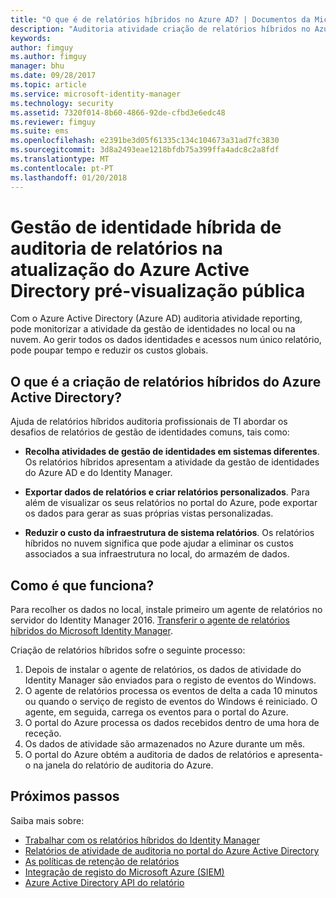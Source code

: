```yaml
---
title: "O que é de relatórios híbridos no Azure AD? | Documentos da Microsoft"
description: "Auditoria atividade criação de relatórios híbridos no Azure Active Directory permite-lhe ver eventos auditados na nuvem e no local."
keywords: 
author: fimguy
ms.author: fimguy
manager: bhu
ms.date: 09/28/2017
ms.topic: article
ms.service: microsoft-identity-manager
ms.technology: security
ms.assetid: 7320f014-8b60-4866-92de-cfbd3e6edc48
ms.reviewer: fimguy
ms.suite: ems
ms.openlocfilehash: e2391be3d05f61335c134c104673a31ad7fc3830
ms.sourcegitcommit: 3d8a2493eae1218bfdb75a399ffa4adc8c2a8fdf
ms.translationtype: MT
ms.contentlocale: pt-PT
ms.lasthandoff: 01/20/2018
---
```

# <a name="hybrid-identity-management-audit-reporting-in-azure-active-directory-public-preview-refresh"></a>Gestão de identidade híbrida de auditoria de relatórios na atualização do Azure Active Directory pré-visualização pública
Com o Azure Active Directory (Azure AD) auditoria atividade reporting, pode monitorizar a atividade da gestão de identidades no local ou na nuvem. Ao gerir todos os dados identidades e acessos num único relatório, pode poupar tempo e reduzir os custos globais.

## <a name="what-is-azure-active-directory-hybrid-reporting"></a>O que é a criação de relatórios híbridos do Azure Active Directory?
Ajuda de relatórios híbridos auditoria profissionais de TI abordar os desafios de relatórios de gestão de identidades comuns, tais como:

* **Recolha atividades de gestão de identidades em sistemas diferentes**. Os relatórios híbridos apresentam a atividade da gestão de identidades do Azure AD e do Identity Manager.

* **Exportar dados de relatórios e criar relatórios personalizados**. Para além de visualizar os seus relatórios no portal do Azure, pode exportar os dados para gerar as suas próprias vistas personalizadas.

* **Reduzir o custo da infraestrutura de sistema relatórios**. Os relatórios híbridos no nuvem significa que pode ajudar a eliminar os custos associados a sua infraestrutura no local, do armazém de dados.

## <a name="how-does-it-work"></a>Como é que funciona?

Para recolher os dados no local, instale primeiro um agente de relatórios no servidor do Identity Manager 2016. [Transferir o agente de relatórios híbridos do Microsoft Identity Manager](https://www.microsoft.com/download/details.aspx?id=55112).

Criação de relatórios híbridos sofre o seguinte processo:
1. Depois de instalar o agente de relatórios, os dados de atividade do Identity Manager são enviados para o registo de eventos do Windows.
2. O agente de relatórios processa os eventos de delta a cada 10 minutos ou quando o serviço de registo de eventos do Windows é reiniciado. O agente, em seguida, carrega os eventos para o portal do Azure.
3. O portal do Azure processa os dados recebidos dentro de uma hora de receção.
4. Os dados de atividade são armazenados no Azure durante um mês.
5. O portal do Azure obtém a auditoria de dados de relatórios e apresenta-o na janela do relatório de auditoria do Azure.

## <a name="next-steps"></a>Próximos passos
Saiba mais sobre:
- [Trabalhar com os relatórios híbridos do Identity Manager](working-with-identity-manager-hybrid-reporting.md)
- [Relatórios de atividade de auditoria no portal do Azure Active Directory](https://docs.microsoft.com/azure/active-directory/active-directory-reporting-activity-audit-logs)
- [As políticas de retenção de relatórios](https://docs.microsoft.com/azure/active-directory/active-directory-reporting-retention)
- [Integração de registo do Microsoft Azure (SIEM)](https://docs.microsoft.com/azure/security/security-azure-log-integration-overview)
- [Azure Active Directory API do relatório](https://docs.microsoft.com/azure/active-directory/active-directory-reporting-api-getting-started)
